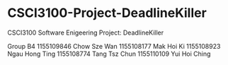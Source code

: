# CSCI3100-Project-DeadlineKiller

CSCI3100 Software Enigeering Project: DeadlineKiller

Group B4
1155109846 Chow Sze Wan
1155108177 Mak Hoi Ki
1155108923 Ngau Hong Ting
1155108774 Tang Tsz Chun
1155110109 Yui Hoi Ching

